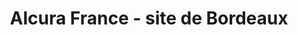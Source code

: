 ---
title: "Alcura France - site de Bordeaux"
url: /bordeaux/alcura-france-site-de-bordeaux/
shop: approvisionnement médical
---